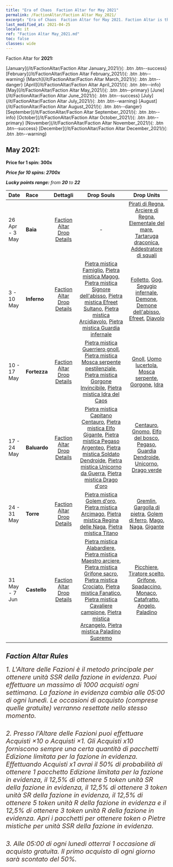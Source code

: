 ```yaml
---
title: "Era of Chaos  Faction Altar for May 2021"
permalink: /FactionAltar/Faction Altar May_2021/
excerpt: "Era of Chaos  Faction Altar for May 2021. Faction Altar is the primary method for obtaining SSR units from the popular faction. Limited to 1,000 purchases each week. The popular faction changes at 05:00 every Monday. Purchase attempts and free purchase attempts will also reset then."
last_modified_at: 2021-04-25
locale: it
ref: "Faction Altar May_2021.md"
toc: false
classes: wide
---
```


  Faction Altar for **2021:**

  [January](/it/FactionAltar/Faction Altar January_2021/){: .btn .btn--success} [February](/it/FactionAltar/Faction Altar February_2021/){: .btn .btn--warning} [March](/it/FactionAltar/Faction Altar March_2021/){: .btn .btn--danger} [April](/it/FactionAltar/Faction Altar April_2021/){: .btn .btn--info} [May](/it/FactionAltar/Faction Altar May_2021/){: .btn .btn--primary} [June](/it/FactionAltar/Faction Altar June_2021/){: .btn .btn--success} [July](/it/FactionAltar/Faction Altar July_2021/){: .btn .btn--warning} [August](/it/FactionAltar/Faction Altar August_2021/){: .btn .btn--danger} [September](/it/FactionAltar/Faction Altar September_2021/){: .btn .btn--info} [October](/it/FactionAltar/Faction Altar October_2021/){: .btn .btn--primary} [November](/it/FactionAltar/Faction Altar November_2021/){: .btn .btn--success} [December](/it/FactionAltar/Faction Altar December_2021/){: .btn .btn--warning} 

## May 2021:

  **Price for 1 spin: 300x** <i class="fas fa-gem"/>

  **Price for 10 spins: 2700x** <i class="fas fa-gem"/>

  **Lucky points range:** from **20** to **22**

  |    Date    |  Race  |  Dettagli  |   Drop Souls   | Drop Units |
  |:-----------|:-------|:---------:|:--------------:|:----------:|
  | 26 Apr - 3 May | **Baia** | [Faction Altar Drop Details](/it/FactionAltar/DROP_112/) |  - | [Pirati di Regna](/ItemsIT/unt_273/), [Arciere di Regna](/ItemsIT/unt_274/), [Elementale del mare](/ItemsIT/unt_275/), [Tartaruga draconica](/ItemsIT/unt_278/), [Addestratore di squali](/ItemsIT/unt_281/) | 
  | 3 - 10 May | **Inferno** | [Faction Altar Drop Details](/it/FactionAltar/DROP_105/) | [Pietra mistica Famiglio](/ItemsIT/unt_313/), [Pietra mistica Magog](/ItemsIT/unt_314/), [Pietra mistica Signore dell'abisso](/ItemsIT/unt_316/), [Pietra mistica Efreet Sultano](/ItemsIT/unt_317/), [Pietra mistica Arcidiavolo](/ItemsIT/unt_318/), [Pietra mistica Guardia infernale](/ItemsIT/unt_315/) | [Folletto](/ItemsIT/unt_226/), [Gog](/ItemsIT/unt_227/), [Segugio infernale](/ItemsIT/unt_228/), [Demone](/ItemsIT/unt_229/), [Demone dell'abisso](/ItemsIT/unt_230/), [Efreet](/ItemsIT/unt_231/), [Diavolo](/ItemsIT/unt_232/) | 
  | 10 - 17 May | **Fortezza** | [Faction Altar Drop Details](/it/FactionAltar/DROP_108/) | [Pietra mistica Guerriero gnoll](/ItemsIT/unt_336/), [Pietra mistica Mosca serpente pestilenziale](/ItemsIT/unt_337/), [Pietra mistica Gorgone Invincibile](/ItemsIT/unt_339/), [Pietra mistica Idra del Caos](/ItemsIT/unt_341/) | [Gnoll](/ItemsIT/unt_253/), [Uomo lucertola](/ItemsIT/unt_254/), [Mosca serpente](/ItemsIT/unt_255/), [Gorgone](/ItemsIT/unt_257/), [Idra](/ItemsIT/unt_259/) | 
  | 17 - 24 May | **Baluardo** | [Faction Altar Drop Details](/it/FactionAltar/DROP_102/) | [Pietra mistica Capitano Centauro](/ItemsIT/unt_290/), [Pietra mistica Elfo Gigante](/ItemsIT/unt_291/), [Pietra mistica Pegaso Argenteo](/ItemsIT/unt_292/), [Pietra mistica Soldato Dendroide](/ItemsIT/unt_293/), [Pietra mistica Unicorno da Guerra](/ItemsIT/unt_294/), [Pietra mistica Drago d'oro](/ItemsIT/unt_295/) | [Centauro](/ItemsIT/unt_199/), [Gnomo](/ItemsIT/unt_200/), [Elfo del bosco](/ItemsIT/unt_201/), [Pegaso](/ItemsIT/unt_202/), [Guardia Dendroide](/ItemsIT/unt_203/), [Unicorno](/ItemsIT/unt_204/), [Drago verde](/ItemsIT/unt_205/) | 
  | 24 - 31 May | **Torre** | [Faction Altar Drop Details](/it/FactionAltar/DROP_106/) | [Pietra mistica Golem d'oro](/ItemsIT/unt_322/), [Pietra mistica Arcimago](/ItemsIT/unt_323/), [Pietra mistica Regina delle Naga](/ItemsIT/unt_325/), [Pietra mistica Titano](/ItemsIT/unt_326/) | [Gremlin](/ItemsIT/unt_235/), [Gargolla di pietra](/ItemsIT/unt_236/), [Golem di ferro](/ItemsIT/unt_237/), [Mago](/ItemsIT/unt_238/), [Naga](/ItemsIT/unt_240/), [Gigante](/ItemsIT/unt_241/) | 
  | 31 May - 7 Jun | **Castello** | [Faction Altar Drop Details](/it/FactionAltar/DROP_101/) | [Pietra mistica Alabardiere](/ItemsIT/unt_282/), [Pietra mistica Maestro arciere](/ItemsIT/unt_283/), [Pietra mistica Grifone sacro](/ItemsIT/unt_284/), [Pietra mistica Crociato](/ItemsIT/unt_285/), [Pietra mistica Fanatico](/ItemsIT/unt_286/), [Pietra mistica Cavaliere campione](/ItemsIT/unt_287/), [Pietra mistica Arcangelo](/ItemsIT/unt_288/), [Pietra mistica Paladino Supremo](/ItemsIT/unt_289/) | [Picchiere](/ItemsIT/unt_190/), [Tiratore scelto](/ItemsIT/unt_191/), [Grifone](/ItemsIT/unt_192/), [Spadaccino](/ItemsIT/unt_193/), [Monaco](/ItemsIT/unt_194/), [Catafratto](/ItemsIT/unt_195/), [Angelo](/ItemsIT/unt_196/), [Paladino](/ItemsIT/unt_197/) | 




## Faction Altar Rules

  <span style="color: #3c2a1e;font-size:20px">1. L'Altare delle Fazioni è il metodo principale per ottenere unità SSR della fazione in evidenza. Puoi effettuare un massimo di 1000 acquisti ogni settimana. La fazione in evidenza cambia alle 05:00 di ogni lunedì. Le occasioni di acquisto (comprese quelle gratuite) verranno resettate nello stesso momento.</span><br/>

<br/>  <span style="color: #3c2a1e;font-size:20px">2. Presso l'Altare delle Fazioni puoi effettuare Acquisti ×10 o Acquisti ×1. Gli Acquisti x10 forniscono sempre una certa quantità di pacchetti Edizione limitata per la fazione in evidenza. Effettuando Acquisti x1 avrai il 50% di probabilità di ottenere 1 pacchetto Edizione limitata per la fazione in evidenza, il 12,5% di ottenere 5 token unità SR della fazione in evidenza, il 12,5% di ottenere 3 token unità SR della fazione in evidenza, il 12,5% di ottenere 5 token unità R della fazione in evidenza e il 12,5% di ottenere 3 token unità R della fazione in evidenza. Apri i pacchetti per ottenere token o Pietre mistiche per unità SSR della fazione in evidenza.</span>

<br/>  <span style="color: #3c2a1e;font-size:20px">3. Alle 05:00 di ogni lunedì otterrai 1 occasione di acquisto gratuita. Il primo acquisto di ogni giorno sarà scontato del 50%.</span><br/>

<br/>